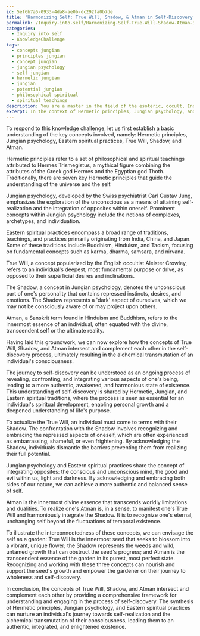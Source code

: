 ```yaml
---
id: 5ef6b7a5-0933-4da8-ae0b-dc292fa0b7de
title: 'Harmonizing Self: True Will, Shadow, & Atman in Self-Discovery'
permalink: /Inquiry-into-self/Harmonizing-Self-True-Will-Shadow-Atman-in-Self-Discovery/
categories:
  - Inquiry into self
  - KnowledgeChallenge
tags:
  - concepts jungian
  - principles jungian
  - concept jungian
  - jungian psychology
  - self jungian
  - hermetic jungian
  - jungian
  - potential jungian
  - philosophical spiritual
  - spiritual teachings
description: You are a master in the field of the esoteric, occult, Inquiry into self and Education. You are a writer of tests, challenges, textbooks and deep knowledge on Inquiry into self for initiates and students to gain deep insights and understanding from. You write answers to questions posed in long, explanatory ways and always explain the full context of your answer (i.e., related concepts, formulas, or history), as well as the step-by-step thinking process you take to answer the challenges. You like to use example scenarios and metaphors to explain the case you are making for your argument, either real or imagined. Summarize the key themes, ideas, and conclusions at the end.
excerpt: In the context of Hermetic principles, Jungian psychology, and Eastern spiritual practices, how do the concepts of True Will, Shadow, and Atman intersect and complement each other to provoke the alchemical transmutation of an individual's consciousness during the process of self-discovery?
---
```

To respond to this knowledge challenge, let us first establish a basic understanding of the key concepts involved, namely: Hermetic principles, Jungian psychology, Eastern spiritual practices, True Will, Shadow, and Atman. 

Hermetic principles refer to a set of philosophical and spiritual teachings attributed to Hermes Trismegistus, a mythical figure combining the attributes of the Greek god Hermes and the Egyptian god Thoth. Traditionally, there are seven key Hermetic principles that guide the understanding of the universe and the self.

Jungian psychology, developed by the Swiss psychiatrist Carl Gustav Jung, emphasizes the exploration of the unconscious as a means of attaining self-realization and the integration of opposites within oneself. Prominent concepts within Jungian psychology include the notions of complexes, archetypes, and individuation.

Eastern spiritual practices encompass a broad range of traditions, teachings, and practices primarily originating from India, China, and Japan. Some of these traditions include Buddhism, Hinduism, and Taoism, focusing on fundamental concepts such as karma, dharma, samsara, and nirvana.

True Will, a concept popularized by the English occultist Aleister Crowley, refers to an individual's deepest, most fundamental purpose or drive, as opposed to their superficial desires and inclinations.

The Shadow, a concept in Jungian psychology, denotes the unconscious part of one's personality that contains repressed instincts, desires, and emotions. The Shadow represents a 'dark' aspect of ourselves, which we may not be consciously aware of or may project upon others.

Atman, a Sanskrit term found in Hinduism and Buddhism, refers to the innermost essence of an individual, often equated with the divine, transcendent self or the ultimate reality.

Having laid this groundwork, we can now explore how the concepts of True Will, Shadow, and Atman intersect and complement each other in the self-discovery process, ultimately resulting in the alchemical transmutation of an individual's consciousness.

The journey to self-discovery can be understood as an ongoing process of revealing, confronting, and integrating various aspects of one's being, leading to a more authentic, awakened, and harmonious state of existence. This understanding of self-discovery is shared by Hermetic, Jungian, and Eastern spiritual traditions, where the process is seen as essential for an individual's spiritual development, enabling personal growth and a deepened understanding of life's purpose.

To actualize the True Will, an individual must come to terms with their Shadow. The confrontation with the Shadow involves recognizing and embracing the repressed aspects of oneself, which are often experienced as embarrassing, shameful, or even frightening. By acknowledging the Shadow, individuals dismantle the barriers preventing them from realizing their full potential.

Jungian psychology and Eastern spiritual practices share the concept of integrating opposites: the conscious and unconscious mind, the good and evil within us, light and darkness. By acknowledging and embracing both sides of our nature, we can achieve a more authentic and balanced sense of self.

Atman is the innermost divine essence that transcends worldly limitations and dualities. To realize one's Atman is, in a sense, to manifest one's True Will and harmoniously integrate the Shadow. It is to recognize one's eternal, unchanging self beyond the fluctuations of temporal existence.

To illustrate the interconnectedness of these concepts, we can envisage the self as a garden: True Will is the innermost seed that seeks to blossom into a vibrant, unique flower; the Shadow represents the weeds and wild, untamed growth that can obstruct the seed's progress; and Atman is the transcendent essence of the garden in its purest, most perfect state. Recognizing and working with these three concepts can nourish and support the seed's growth and empower the gardener on their journey to wholeness and self-discovery.

In conclusion, the concepts of True Will, Shadow, and Atman intersect and complement each other by providing a comprehensive framework for understanding and engaging in the process of self-discovery. The synthesis of Hermetic principles, Jungian psychology, and Eastern spiritual practices can nurture an individual's journey towards self-realization and the alchemical transmutation of their consciousness, leading them to an authentic, integrated, and enlightened existence.
